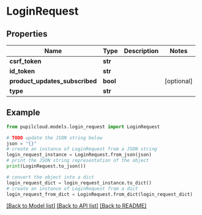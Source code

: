 # LoginRequest


## Properties

Name | Type | Description | Notes
------------ | ------------- | ------------- | -------------
**csrf_token** | **str** |  | 
**id_token** | **str** |  | 
**product_updates_subscribed** | **bool** |  | [optional] 
**type** | **str** |  | 

## Example

```python
from pupilcloud.models.login_request import LoginRequest

# TODO update the JSON string below
json = "{}"
# create an instance of LoginRequest from a JSON string
login_request_instance = LoginRequest.from_json(json)
# print the JSON string representation of the object
print(LoginRequest.to_json())

# convert the object into a dict
login_request_dict = login_request_instance.to_dict()
# create an instance of LoginRequest from a dict
login_request_from_dict = LoginRequest.from_dict(login_request_dict)
```
[[Back to Model list]](../README.md#documentation-for-models) [[Back to API list]](../README.md#documentation-for-api-endpoints) [[Back to README]](../README.md)


